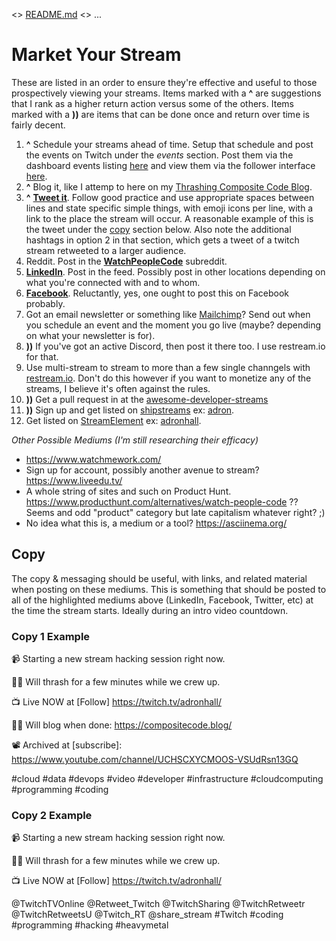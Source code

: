 <> [README.md](README.md) <> ...

# Market Your Stream

These are listed in an order to ensure they're effective and useful to those prospectively viewing your streams. Items marked with a **^** are suggestions that I rank as a higher return action versus some of the others. Items marked with a **))** are items that can be done once and return over time is fairly decent.

1. **^** Schedule your streams ahead of time. Setup that schedule and post the events on Twitch under the _events_ section. Post them via the dashboard events listing [here](https://www.twitch.tv/adronhall/dashboard/events) and view them via the follower interface [here](https://www.twitch.tv/adronhall/events).
2. **^** Blog it, like I attemp to here on my [Thrashing Composite Code Blog](https://compositecode.blog/).
3. **^** **[Tweet it](https://twitter.com/)**. Follow good practice and use appropriate spaces between lines and state specific simple things, with emoji icons per line, with a link to the place the stream will occur. A reasonable example of this is the tweet under the [copy](#copy) section below. Also note the additional hashtags in option 2 in that section, which gets a tweet of a twitch stream retweeted to a larger audience.
4. Reddit. Post in the **[WatchPeopleCode](https://www.reddit.com/r/WatchPeopleCode/)** subreddit.
5. **[LinkedIn](https://www.linkedin.com/)**. Post in the feed. Possibly post in other locations depending on what you're connected with and to whom.
6. **[Facebook](https://www.facebook.com/)**. Reluctantly, yes, one ought to post this on Facebook probably.
7. Got an email newsletter or something like [Mailchimp](https://mailchimp.com/)? Send out when you schedule an event and the moment you go live (maybe? depending on what your newsletter is for).
9. **))** If you've got an active Discord, then post it there too. I use restream.io for that.
10. Use multi-stream to stream to more than a few single channgels with [restream.io](https://restream.io/). Don't do this however if you want to monetize any of the streams, I believe it's often against the rules.
11. **))** Get a pull request in at the [awesome-developer-streams](https://github.com/bnb/awesome-developer-streams)
12. **))** Sign up and get listed on [shipstreams](https://shipstreams.com) ex: [adron](https://shipstreams.com/adron).
13. Get listed on [StreamElement](https://streamelements.com) ex: [adronhall](https://streamelements.com/adronhall).

*Other Possible Mediums (I'm still researching their efficacy)*

* https://www.watchmework.com/
* Sign up for account, possibly another avenue to stream? https://www.liveedu.tv/
* A whole string of sites and such on Product Hunt. https://www.producthunt.com/alternatives/watch-people-code ?? Seems and odd "product" category but late capitalism whatever right?  ;)
* No idea what this is, a medium or a tool? https://asciinema.org/

## <a name="copy"></a> Copy

The copy & messaging should be useful, with links, and related material when posting on these mediums. This is something that should be posted to all of the highlighted mediums above (LinkedIn, Facebook, Twitter, etc) at the time the stream starts. Ideally during an intro video countdown.

### Copy 1 Example

📹 Starting a new stream hacking session right now.

🤘🏻 Will thrash for a few minutes while we crew up.

📺 Live NOW at [Follow] https://twitch.tv/adronhall/

✍🏻 Will blog when done: https://compositecode.blog/

📽️ Archived at [subscribe]: https://www.youtube.com/channel/UCHSCXYCMOOS-VSUdRsn13GQ

#cloud #data #devops #video #developer #infrastructure #cloudcomputing #programming #coding 

### Copy 2 Example

📹 Starting a new stream hacking session right now.

🤘🏻 Will thrash for a few minutes while we crew up.

📺 Live NOW at [Follow] https://twitch.tv/adronhall/

@TwitchTVOnline @Retweet_Twitch @TwitchSharing @TwitchRetweetr @TwitchRetweetsU @Twitch_RT @share_stream #Twitch #coding #programming #hacking #heavymetal
